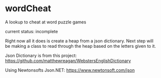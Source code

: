 # wordCheat
A lookup to cheat at word puzzle games

current status: incomplete

Right now all it does is create a heap from a json dictionary. Next step will be making a class to read through the heap based on the letters given to it.


Json Dictionary is from this project: https://github.com/matthewreagan/WebstersEnglishDictionary

Using Newtonsofts Json.NET: https://www.newtonsoft.com/json
